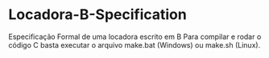 # Locadora-B-Specification
Especificação Formal de uma locadora escrito em B
Para compilar e rodar o código C basta executar o arquivo make.bat (Windows) ou make.sh (Linux).

